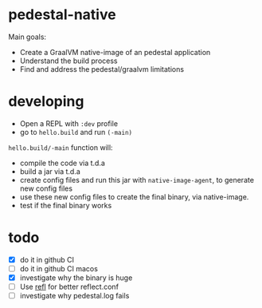 # pedestal-native

Main goals:

- Create a GraalVM native-image of an pedestal application
- Understand the build process
- Find and address the pedestal/graalvm limitations

# developing

- Open a REPL with `:dev` profile
- go to `hello.build` and run `(-main)`

`hello.build/-main` function will:
- compile the code via t.d.a
- build a jar via t.d.a
- create config files and run this jar with `native-image-agent`, to generate new config files
- use these new config files to create the final binary, via native-image.
- test if the final binary works

# todo

- [x] do it in github CI
- [ ] do it in github CI macos
- [x] investigate why the binary is huge
- [ ] Use [refl](https://github.com/borkdude/refl/blob/main/script/gen-reflect-config.clj) for better reflect.conf
- [ ] investigate why pedestal.log fails
